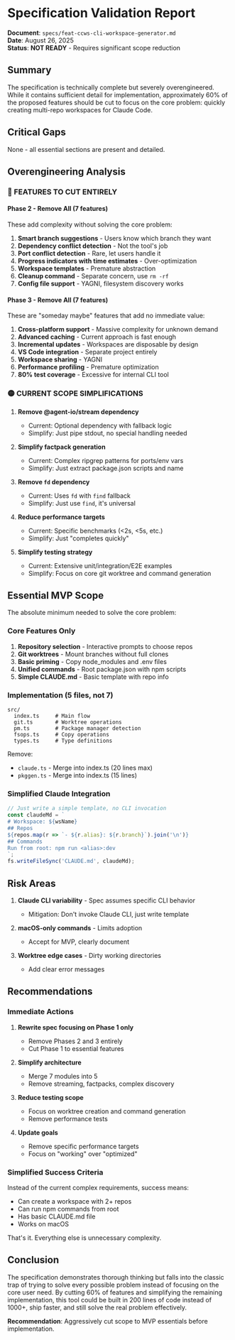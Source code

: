 # Specification Validation Report

**Document**: `specs/feat-ccws-cli-workspace-generator.md`  
**Date**: August 26, 2025  
**Status**: **NOT READY** - Requires significant scope reduction

## Summary

The specification is technically complete but severely overengineered. While it contains sufficient detail for implementation, approximately 60% of the proposed features should be cut to focus on the core problem: quickly creating multi-repo workspaces for Claude Code.

## Critical Gaps

None - all essential sections are present and detailed.

## Overengineering Analysis

### 🔴 FEATURES TO CUT ENTIRELY

#### Phase 2 - Remove All (7 features)
These add complexity without solving the core problem:

1. **Smart branch suggestions** - Users know which branch they want
2. **Dependency conflict detection** - Not the tool's job
3. **Port conflict detection** - Rare, let users handle it
4. **Progress indicators with time estimates** - Over-optimization
5. **Workspace templates** - Premature abstraction
6. **Cleanup command** - Separate concern, use `rm -rf`
7. **Config file support** - YAGNI, filesystem discovery works

#### Phase 3 - Remove All (7 features)
These are "someday maybe" features that add no immediate value:

1. **Cross-platform support** - Massive complexity for unknown demand
2. **Advanced caching** - Current approach is fast enough
3. **Incremental updates** - Workspaces are disposable by design
4. **VS Code integration** - Separate project entirely
5. **Workspace sharing** - YAGNI
6. **Performance profiling** - Premature optimization
7. **80% test coverage** - Excessive for internal CLI tool

### 🟡 CURRENT SCOPE SIMPLIFICATIONS

1. **Remove @agent-io/stream dependency**
   - Current: Optional dependency with fallback logic
   - Simplify: Just pipe stdout, no special handling needed

2. **Simplify factpack generation**
   - Current: Complex ripgrep patterns for ports/env vars
   - Simplify: Just extract package.json scripts and name

3. **Remove `fd` dependency**
   - Current: Uses `fd` with `find` fallback
   - Simplify: Just use `find`, it's universal

4. **Reduce performance targets**
   - Current: Specific benchmarks (<2s, <5s, etc.)
   - Simplify: Just "completes quickly"

5. **Simplify testing strategy**
   - Current: Extensive unit/integration/E2E examples
   - Simplify: Focus on core git worktree and command generation

## Essential MVP Scope

The absolute minimum needed to solve the core problem:

### Core Features Only
1. **Repository selection** - Interactive prompts to choose repos
2. **Git worktrees** - Mount branches without full clones
3. **Basic priming** - Copy node_modules and .env files
4. **Unified commands** - Root package.json with npm scripts
5. **Simple CLAUDE.md** - Basic template with repo info

### Implementation (5 files, not 7)
```
src/
  index.ts     # Main flow
  git.ts       # Worktree operations
  pm.ts        # Package manager detection
  fsops.ts     # Copy operations
  types.ts     # Type definitions
```

Remove:
- `claude.ts` - Merge into index.ts (20 lines max)
- `pkggen.ts` - Merge into index.ts (15 lines)

### Simplified Claude Integration
```typescript
// Just write a simple template, no CLI invocation
const claudeMd = `
# Workspace: ${wsName}
## Repos
${repos.map(r => `- ${r.alias}: ${r.branch}`).join('\n')}
## Commands
Run from root: npm run <alias>:dev
`;
fs.writeFileSync('CLAUDE.md', claudeMd);
```

## Risk Areas

1. **Claude CLI variability** - Spec assumes specific CLI behavior
   - Mitigation: Don't invoke Claude CLI, just write template

2. **macOS-only commands** - Limits adoption
   - Accept for MVP, clearly document

3. **Worktree edge cases** - Dirty working directories
   - Add clear error messages

## Recommendations

### Immediate Actions

1. **Rewrite spec focusing on Phase 1 only**
   - Remove Phases 2 and 3 entirely
   - Cut Phase 1 to essential features

2. **Simplify architecture**
   - Merge 7 modules into 5
   - Remove streaming, factpacks, complex discovery

3. **Reduce testing scope**
   - Focus on worktree creation and command generation
   - Remove performance tests

4. **Update goals**
   - Remove specific performance targets
   - Focus on "working" over "optimized"

### Simplified Success Criteria

Instead of the current complex requirements, success means:
- Can create a workspace with 2+ repos
- Can run npm commands from root
- Has basic CLAUDE.md file
- Works on macOS

That's it. Everything else is unnecessary complexity.

## Conclusion

The specification demonstrates thorough thinking but falls into the classic trap of trying to solve every possible problem instead of focusing on the core user need. By cutting 60% of features and simplifying the remaining implementation, this tool could be built in 200 lines of code instead of 1000+, ship faster, and still solve the real problem effectively.

**Recommendation**: Aggressively cut scope to MVP essentials before implementation.